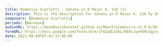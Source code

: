 ```yaml
---
title: Domenico Scarlatti - Sonata in D Major K. 118 (1)
description: This is the description for Sonata in D Major K. 118 by Domenico Scarlatti
composers: [Domenico Scarlatti]
periods: [Baroque]
audioURL: https://OpenMusicDataset.github.io/Maestro/maestro-v3.0.0/2014/MIDI-UNPROCESSED_01-03_R1_2014_MID--AUDIO_01_R1_2014_wav--1.midi
formURL: https://docs.google.com/forms/d/e/1FAIpQLSebLxRE8cJye4VHCdgyrw9lR540j_VxFXZ4jeRI2eHVjfLDhw/viewform
date: 2021-08-08T07:43:13-06:00
---
```

